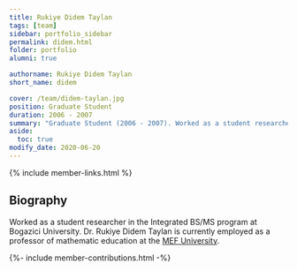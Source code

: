 ```yaml
---
title: Rukiye Didem Taylan
tags: [team]
sidebar: portfolio_sidebar
permalink: didem.html
folder: portfolio
alumni: true

authorname: Rukiye Didem Taylan
short_name: didem

cover: /team/didem-taylan.jpg
position: Graduate Student
duration: 2006 - 2007
summary: "Graduate Student (2006 - 2007). Worked as a student researcher in the Integrated BS/MS program."
aside:
  toc: true 
modify_date: 2020-06-20    
---
```

{% include member-links.html %}

## Biography

Worked as a student researcher in the Integrated BS/MS program at Bogazici University. Dr. Rukiye Didem Taylan is currently employed as a professor of mathematic education at the [MEF University](http://www.mef.edu.tr/en).

{%- include member-contributions.html -%}